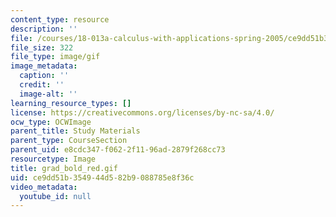 ```yaml
---
content_type: resource
description: ''
file: /courses/18-013a-calculus-with-applications-spring-2005/ce9dd51b354944d582b9088785e8f36c_grad_bold_red.gif
file_size: 322
file_type: image/gif
image_metadata:
  caption: ''
  credit: ''
  image-alt: ''
learning_resource_types: []
license: https://creativecommons.org/licenses/by-nc-sa/4.0/
ocw_type: OCWImage
parent_title: Study Materials
parent_type: CourseSection
parent_uid: e8cdc347-f062-2f11-96ad-2879f268cc73
resourcetype: Image
title: grad_bold_red.gif
uid: ce9dd51b-3549-44d5-82b9-088785e8f36c
video_metadata:
  youtube_id: null
---
```

